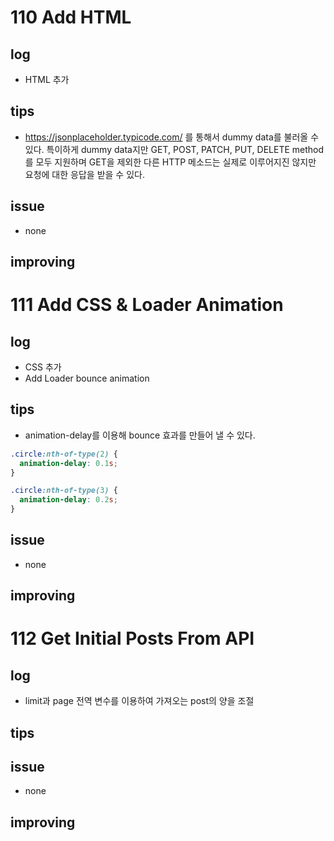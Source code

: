 # 110 Add HTML

## log

- HTML 추가

## tips

- https://jsonplaceholder.typicode.com/ 를 통해서 dummy data를 불러올 수 있다. 특이하게 dummy data지만 GET, POST, PATCH, PUT, DELETE method를 모두 지원하며 GET을 제외한 다른 HTTP 메소드는 실제로 이루어지진 않지만 요청에 대한 응답을 받을 수 있다.

## issue

- none

## improving

# 111 Add CSS & Loader Animation

## log

- CSS 추가
- Add Loader bounce animation

## tips

- animation-delay를 이용해 bounce 효과를 만들어 낼 수 있다.

```css
.circle:nth-of-type(2) {
  animation-delay: 0.1s;
}

.circle:nth-of-type(3) {
  animation-delay: 0.2s;
}
```

## issue

- none

## improving

# 112 Get Initial Posts From API

## log

- limit과 page 전역 변수를 이용하여 가져오는 post의 양을 조절

## tips

## issue

- none

## improving
